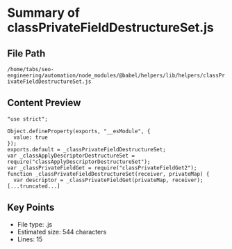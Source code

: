 # Summary of classPrivateFieldDestructureSet.js
  
## File Path
`/home/tabs/seo-engineering/automation/node_modules/@babel/helpers/lib/helpers/classPrivateFieldDestructureSet.js`

## Content Preview
```
"use strict";

Object.defineProperty(exports, "__esModule", {
  value: true
});
exports.default = _classPrivateFieldDestructureSet;
var _classApplyDescriptorDestructureSet = require("classApplyDescriptorDestructureSet");
var _classPrivateFieldGet = require("classPrivateFieldGet2");
function _classPrivateFieldDestructureSet(receiver, privateMap) {
  var descriptor = _classPrivateFieldGet(privateMap, receiver);
[...truncated...]
```

## Key Points
- File type: .js
- Estimated size: 544 characters
- Lines: 15
